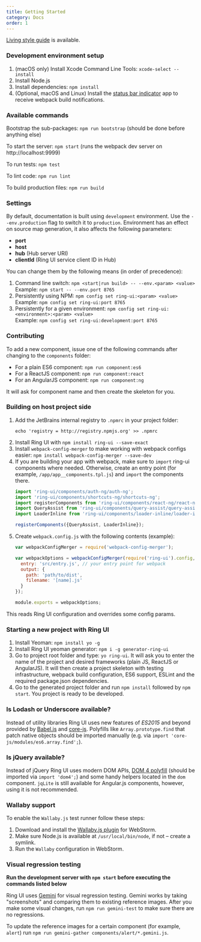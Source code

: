 ```yaml
---
title: Getting Started
category: Docs 
order: 1
---
```


[Living style guide](http://ring-ui.github.io) is available.

### Development environment setup

1. (macOS only) Install Xcode Command Line Tools: `xcode-select --install`
2. Install Node.js
3. Install dependencies: `npm install`
4. (Optional, macOS and Linux) Install the [status bar indicator](https://github.com/roman01la/anybar-webpack#known-apps) app to receive webpack build notifications.

### Available commands

Bootstrap the sub-packages: `npm run bootstrap` (should be done before anything else)

To start the server: `npm start` (runs the webpack dev server on http://localhost:9999)

To run tests: `npm test`

To lint code: `npm run lint`

To build production files: `npm run build`

### Settings

By default, documentation is built using `development` environment.
Use the `--env.production` flag to switch it to `production`.
Environment has an effect on source map generation, it also affects the following parameters:

 * **port**
 * **host**
 * **hub** (Hub server URI)
 * **clientId** (Ring UI service client ID in Hub)

You can change them by the following means (in order of precedence):

1. Command line switch: `npm <start|run build> -- --env.<param> <value>`
Example: `npm start -- --env.port 8765`
2. Persistently using NPM: `npm config set ring-ui:<param> <value>`
Example: `npm config set ring-ui:port 8765`
3. Persistently for a given environment: `npm config set ring-ui:<environment>:<param> <value>`  
Example: `npm config set ring-ui:development:port 8765`

### Contributing

To add a new component, issue one of the following commands after changing to the `components` folder:
  * For a plain ES6 component: `npm run component:es6`
  * For a ReactJS component: `npm run component:react`
  * For an AngularJS component: `npm run component:ng`
  
It will ask for component name and then create the skeleton for you.
  
### Building on host project side

1. Add the JetBrains internal registry to `.npmrc` in your project folder:
   ``` shell
   echo 'registry = http://registry.npmjs.org' >> .npmrc
   ```
2. Install Ring UI with `npm install ring-ui --save-exact` 
3. Install `webpack-config-merger` to make working with webpack configs easier: `npm install webpack-config-merger --save-dev`
4. If you are building your app with webpack, make sure to `import` ring-ui components where needed. Otherwise, create an entry point (for example, `/app/app__components.tpl.js`) and
`import` the components there. 
   ``` javascript
   import 'ring-ui/components/auth-ng/auth-ng';
   import 'ring-ui/components/shortcuts-ng/shortcuts-ng';
   import registerComponents from 'ring-ui/components/react-ng/react-ng';
   import QueryAssist from 'ring-ui/components/query-assist/query-assist';
   import LoaderInline from 'ring-ui/components/loader-inline/loader-inline';
   
   registerComponents({QueryAssist, LoaderInline});
   ```
5. Create `webpack.config.js` with the following contents (example):
   ``` javascript
   var webpackConfigMerger = require('webpack-config-merger');
   
   var webpackOptions = webpackConfigMerger(require('ring-ui').config, {
     entry: 'src/entry.js', // your entry point for webpack
     output: {
       path: 'path/to/dist',
       filename: '[name].js'
     }
   });
   
   module.exports = webpackOptions;
   ```

This reads Ring UI configuration and overrides some config params.

### Starting a new project with Ring UI

1. Install Yeoman: `npm install yo -g`
2. Install Ring UI yeoman generator: `npm i -g generator-ring-ui`
3. Go to project root folder and type: `yo ring-ui`. It will ask you to enter the name of the project
and desired frameworks (plain JS, ReactJS or AngularJS). It will then create a project skeleton
with testing infrastructure, webpack build configuration, ES6 support, ESLint and the required package.json dependencies.
4. Go to the generated project folder and run `npm install` followed by `npm start`. You project is ready to be developed.

### Is Lodash or Underscore available?

Instead of utility libraries Ring UI uses new features of *ES2015* and beyond provided by [Babel.js](https://babeljs.io) and [core-js](https://github.com/zloirock/core-js/).
Polyfills like `Array.prototype.find` that patch native objects should be imported manually (e.g. via `import 'core-js/modules/es6.array.find';`).

### Is jQuery available?

Instead of jQuery Ring UI uses modern DOM APIs, [DOM 4 polyfill](https://github.com/WebReflection/dom4) (should be imported via `import 'dom4';`) 
and some handy helpers located in the `dom` component. `jqLite` is still available for Angular.js components, however, using it is not recommended.

### Wallaby support

To enable the `Wallaby.js` test runner follow these steps:
 
1. Download and install the [Wallaby.js plugin](http://wallabyjs.com/) for WebStorm.
2. Make sure Node.js is available at `/usr/local/bin/node`, if not – create a symlink.  
3. Run the `Wallaby` configuration in WebStorm.

### Visual regression testing

**Run the development server with `npm start` before executing the commands listed below**

Ring UI uses [Gemini](https://ru.bem.info/tools/testing/gemini) for visual regression testing. Gemini works
by taking "screenshots" and comparing them to existing reference images. After you make some visual changes, 
run `npm run gemini-test` to make sure there are no regressions.

To update the reference images for a certain component (for example, `alert`) run 
`npm run gemini-gather components/alert/*.gemini.js`.
